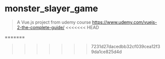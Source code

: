 # monster_slayer_game

> A Vue.js project from udemy course https://www.udemy.com/vuejs-2-the-complete-guide/
<<<<<<< HEAD

=======
>>>>>>> 7231d27dacedbb32cf039cea12f39da1ce825d4d
